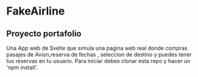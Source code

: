 # FakeAirline
## Proyecto portafolio
Una App web de Svelte que simula una pagina web real donde compras pasajes de Avion,reserva de fechas , seleccion de destino y puedes tener tus reservas en tu usuario. Para iniciar debes clonar esta repo y hacer un 'npm install'. 


